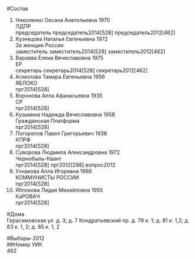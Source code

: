 #Состав  
1. Николенко Оксана Анатольевна 1970  
    ЛДПР  
    председатель председатель2014[528] председатель2012[462]  
2. Кузнецова Наталья Евгеньевна 1972  
    За женщин России  
    заместитель заместитель2014[528] заместитель2012[462]  
3. Варавва Елена Вячеславовна 1975  
    ЕР  
    секретарь секретарь2014[528] секретарь2012[462]  
4. Асмолова Тамара Евгеньевна 1956  
    ЯБЛОКО  
    прг2014[528]  
5. Воронова Алла Афанасьевна 1935  
    СР  
    прг2014[528]  
6. Кузьмина Надежда Вячеславовна 1958  
    Гражданская Платформа  
    прг2014[528]  
7. Погорелов Павел Григорьевич 1938  
    КПРФ  
    прг2014[528]  
8. Суворова Людмила Александровна 1972  
    Чернобыль-Квант  
    прг2014[528] прг2012[298] вопрос2012  
9. Ухнакова Алла Игоревна 1966  
    КОММУНИСТЫ РОССИИ  
    прг2014[528]  
10. Яблокова Лидия Михайловна 1955  
    КаРОВАЧ  
    прг2014[528]  
  
#Дома  
Герасимовская ул. д. 3; д. 7 Кондратьевский пр. д. 79 к. 1; д. 81 к. 1,2; д. 83 к. 1, 2; д. 85 к. 1, 2  
  
#Выборы-2012  
##Номер УИК  
462  
